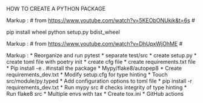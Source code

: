 HOW TO CREATE A PYTHON PACKAGE

Markup : # from https://www.youtube.com/watch?v=5KEObONUkik&t=6s #

pip install wheel
python setup.py bdist_wheel


Markup : # from https://www.youtube.com/watch?v=DhUpxWjOhME #

Markup : * Reorganize and run pytest
           * separate test/src
           * create setup.py
           * create toml file with poetry init
           * create cfg file
           * create requirements.txt file
           * Pip install -e . #install the package
         * Mypy/flake8/autopep8
           * Create requirements_dev.txt
           * Modify setup.cfg for type hinting
           * Touch src/module/py.typed
           * Add configuration options to toml file
           * pip install -r requirements_dev.txt
           * Run mypy src # checks integrity of type hinting
           * Run flake8 src
         * Multiple envs with tax
           * Create tox.ini
         * GitHub actions

